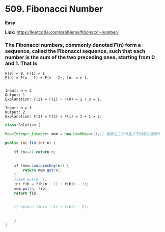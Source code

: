 # 509. Fibonacci Number

**Easy**

**Link:** https://leetcode.com/problems/fibonacci-number/


### The Fibonacci numbers, commonly denoted F(n) form a sequence, called the Fibonacci sequence, such that each number is the sum of the two preceding ones, starting from 0 and 1. That is

```
F(0) = 0, F(1) = 1
F(n) = F(n - 1) + F(n - 2), for n > 1.


Input: n = 2
Output: 1
Explanation: F(2) = F(1) + F(0) = 1 + 0 = 1.

Input: n = 3
Output: 2
Explanation: F(3) = F(2) + F(1) = 1 + 1 = 2.
```


```java
class Solution {

Map<Integer,Integer> mem = new HashMap<>();// 需要在方法外定义不然每次重新declare mem 没有意义会被重写， 没有起到memorization的目的

public int fib(int n) {
    
    if (n<=1) return n;
    
    
    if (mem.containsKey(n)) {
        return mem.get(n);
    } 
    //mem.put(n, );
    int fib = fib(n - 1) + fib(n - 2);
    mem.put(n, fib);
    return fib;
    
    
    // return fib(n - 1) + fib(n - 2);
    
    
    }
}


```